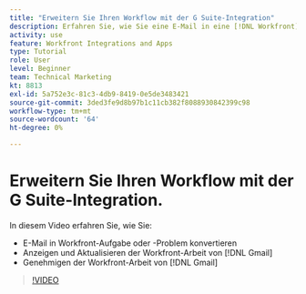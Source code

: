 ```yaml
---
title: "Erweitern Sie Ihren Workflow mit der G Suite-Integration"
description: Erfahren Sie, wie Sie eine E-Mail in eine [!DNL Workfront] Aufgabe oder Problem, Ansicht und Aktualisierung [!DNL Workfront] von Gmail arbeiten und genehmigen [!DNL Workfront] Arbeit von Gmail.
activity: use
feature: Workfront Integrations and Apps
type: Tutorial
role: User
level: Beginner
team: Technical Marketing
kt: 8813
exl-id: 5a752e3c-81c3-4db9-8419-0e5de3483421
source-git-commit: 3ded3fe9d8b97b1c11cb382f8088930842399c98
workflow-type: tm+mt
source-wordcount: '64'
ht-degree: 0%

---
```


# Erweitern Sie Ihren Workflow mit der G Suite-Integration.

In diesem Video erfahren Sie, wie Sie:

* E-Mail in Workfront-Aufgabe oder -Problem konvertieren
* Anzeigen und Aktualisieren der Workfront-Arbeit von [!DNL Gmail]
* Genehmigen der Workfront-Arbeit von [!DNL Gmail]

>[!VIDEO](https://video.tv.adobe.com/v/335114/?quality=12)

